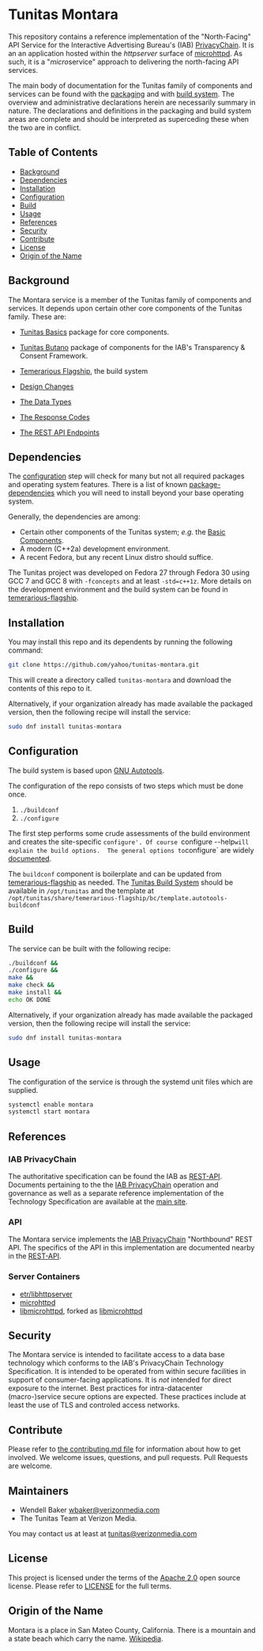 # Tunitas Montara

This repository contains a reference implementation of the "North-Facing" API Service for the Interactive Advertising Bureau's (IAB) [PrivacyChain](https://github.com/InteractiveAdvertisingBureau/PrivacyChain). It is an an application hosted within the <em>httpserver</em> surface of [microhttpd](https://www.gnu.org/software/libmicrohttpd/).  As such, it is a "<em>micro</em>service" approach to delivering the north-facing API services.

The main body of documentation for the Tunitas family of components and services can be found with the [packaging](https://github.com/yahoo/tunitas-packaging) and with [build system](https://github.com/yahoo/temerarious-flagship]).  The overview and administrative declarations herein are necessarily summary in nature. The declarations and definitions in the packaging and build system areas are complete and should be interpreted as superceding these when the two are in conflict.

## Table of Contents

- [Background](#background)
- [Dependencies](#dependencies)
- [Installation](#installation)
- [Configuration](#configuration)
- [Build](#build)
- [Usage](#usage)
- [References](#references)
- [Security](#security)
- [Contribute](#contribute)
- [License](#license)
- [Origin of the Name](#Origin_of_the_name)

## Background

The Montara service is a member of the Tunitas family of components and services. It depends upon certain other core components of the Tunitas family.  These are:
  * [Tunitas Basics](https://github.com/yahoo/tunitas-basics) package for core components.
  * [Tunitas Butano](https://github.com/yahoo/tunitas-butano) package of components for the IAB's Transparency & Consent Framework.
  * [Temerarious Flagship](https://github.com/yahoo/temerarious-flagship), the build system

* [Design Changes](https://git.ouroath.com/tunitas/montara/blob/master/doc/Design-Changes.md)
* [The Data Types](https://git.ouroath.com/tunitas/montara/blob/master/doc/Data-Types.md)
* [The Response Codes](https://git.ouroath.com/tunitas/montara/blob/master/doc/Response-Codes.md)
* [The REST API Endpoints](https://git.ouroath.com/tunitas/montara/blob/master/doc/REST-Endpoints.md)

## Dependencies

The [configuration](#configuration) step will check for many but not all required packages and operating system features.  There is a list of known [package-dependencies](https://github.com/yahoo/tunitas-montara/blob/master/PACKAGES.md) which you will need to install beyond your base operating system.

Generally, the dependencies are among:
- Certain other components of the Tunitas system; <em>e.g.</em> the [Basic Components](https://github.com/yahoo/tunitas-basic).
- A modern (C++2a) development environment.
- A recent Fedora, but any recent Linux distro should suffice.

The Tunitas project was developed on Fedora 27 through Fedora 30 using GCC 7 and GCC 8 with `-fconcepts` and at least `-std=c++1z`.  More details on the development environment and the build system can be found in [temerarious-flagship](https://github.com/yahoo/temerarious-flagship/blob/master/README.md).

## Installation

You may install this repo and its dependents by running the following command:

``` bash
git clone https://github.com/yahoo/tunitas-montara.git
```

This will create a directory called `tunitas-montara` and download the contents of this repo to it.

Alternatively, if your organization already has made available the packaged version, then the following recipe will install the service:

``` bash
sudo dnf install tunitas-montara
```

## Configuration

The build system is based upon [GNU Autotools](https://www.gnu.org/software/automake/manual/html_node/index.html).

The configuration of the repo consists of two steps which must be done once.
1. `./buildconf`
2. `./configure`

The first step performs some crude assessments of the build environment and creates the site-specific `configure'. Of course `configure --help` will explain the build options.  The general options to `configure` are widely [documented](https://www.gnu.org/prep/standards/html_node/Configuration.html).

The `buildconf` component is boilerplate and can be updated from [temerarious-flagship](https://github.com/yahoo/temerarious-flagship/blob/master/bc/template.autotools-buildconf) as needed.  The [Tunitas Build System](https://github.com/yahoo/temerarious-flagship) should be available in `/opt/tunitas` and the template at `/opt/tunitas/share/temerarious-flagship/bc/template.autotools-buildconf`

## Build

The service can be built with the following recipe:

``` bash
./buildconf &&
./configure &&
make &&
make check &&
make install &&
echo OK DONE
```

Alternatively, if your organization already has made available the packaged version, then the following recipe will install the service:

``` bash
sudo dnf install tunitas-montara
```

## Usage

The configuration of the service is through the systemd unit files which are supplied.

``` bash
systemctl enable montara
systemctl start montara
```

## References

### IAB PrivacyChain

The authoritative specification can be found the IAB as [REST-API](https://github.com/Interactive-Advertising-Bureau/PrivacyChain/blob/master/doc/REST-API.md). Documents pertaining to the the [IAB PrivacyChain](https://github.com/InteractiveAdvertisingBureau/PrivacyChain) operation and governance as well as a separate reference implementation of the Technology Specification are available at the [main site](https://github.com/InteractiveAdvertisingBureau).

### API

The Montara service implements the [IAB PrivacyChain](https://github.com/Interactive-Advertising-Bureau/PrivacyChain) "Northbound" REST API.  The specifics of the API in this implementation are documented nearby in the [REST-API](https://github.com/yahoo/tunitas-montara/blob/master/REST-API.md).

### Server Containers

* [etr/libhttpserver](https://github.com/etr/libhttpserver)
* [microhttpd](https://www.gnu.org/software/libmicrohttpd/)
* [libmicrohttpd](https://git.gnunet.org/libmicrohttpd.git), forked as [libmicrohttpd](https://github.com/scottjg/libmicrohttpd)

## Security

The Montara service is intended to facilitate access to a data base technology which conforms to the IAB's PrivacyChain Technology Specification. It is intended to be operated from within secure facilities in support of consumer-facing applications.  It is _not_ intended for direct exposure to the internet.  Best practices for intra-datacenter (macro-)service secure options are expected.  These practices include at least the use of TLS and controled access networks.

## Contribute

Please refer to [the contributing.md file](Contributing.md) for information about how to get involved. We welcome issues, questions, and pull requests. Pull Requests are welcome.

## Maintainers
- Wendell Baker <wbaker@verizonmedia.com>
- The Tunitas Team at Verizon Media.

You may contact us at least at <tunitas@verizonmedia.com>

## License

This project is licensed under the terms of the [Apache 2.0](LICENSE-Apache-2.0) open source license. Please refer to [LICENSE](LICENSE) for the full terms.

## Origin of the Name

Montara is a place in San Mateo County, California.  There is a mountain and a state beach which carry the name. [Wikipedia](https://en.wikipedia.org/wiki/Montara,_California).
